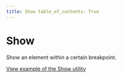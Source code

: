 ```yaml
---
title: Show table_of_contents: True
---
```


# Show

Show an element within a certain breakpoint.

<a href="https://vanilla-framework.github.io/vanilla-framework/examples/utilities/show/"
    class="js-example">
    View example of the Show utility
</a>
